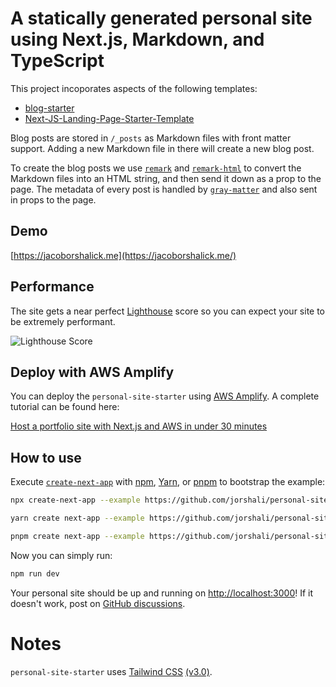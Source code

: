 # A statically generated personal site using Next.js, Markdown, and TypeScript

This project incoporates aspects of the following templates:

- [blog-starter](https://github.com/vercel/next.js/tree/canary/examples/blog-starter)
- [Next-JS-Landing-Page-Starter-Template](https://github.com/ixartz/Next-JS-Landing-Page-Starter-Template)

Blog posts are stored in `/_posts` as Markdown files with front matter support. Adding a new Markdown file in there will create a new blog post.

To create the blog posts we use [`remark`](https://github.com/remarkjs/remark) and [`remark-html`](https://github.com/remarkjs/remark-html) to convert the Markdown files into an HTML string, and then send it down as a prop to the page. The metadata of every post is handled by [`gray-matter`](https://github.com/jonschlinkert/gray-matter) and also sent in props to the page.

## Demo

[https://jacoborshalick.me](https://jacoborshalick.me/)

## Performance

The site gets a near perfect [Lighthouse](https://developer.chrome.com/en/docs/lighthouse/) score so you can expect your site to be extremely performant.

![Lighthouse Score](/assets/images/lighthouse_score.png "Lighthouse score for https://jacoborshalick.me")

## Deploy with AWS Amplify

You can deploy the `personal-site-starter` using [AWS Amplify](https://aws.amazon.com/amplify/).  A complete tutorial can be found here:

[Host a portfolio site with Next.js and AWS in under 30 minutes](https://jacoborshalick.me/posts/nextjs-and-aws-amplify-host-a-personal-blog-in-under-30-minutes)


## How to use

Execute [`create-next-app`](https://github.com/vercel/next.js/tree/canary/packages/create-next-app) with [npm](https://docs.npmjs.com/cli/init), [Yarn](https://yarnpkg.com/lang/en/docs/cli/create/), or [pnpm](https://pnpm.io) to bootstrap the example:

```bash
npx create-next-app --example https://github.com/jorshali/personal-site-starter personal-site-starter-app
```

```bash
yarn create next-app --example https://github.com/jorshali/personal-site-starter personal-site-starter-app
```

```bash
pnpm create next-app --example https://github.com/jorshali/personal-site-starter personal-site-starter-app
```

Now you can simply run:

```bash
npm run dev
```

Your personal site should be up and running on [http://localhost:3000](http://localhost:3000)! If it doesn't work, post on [GitHub discussions](https://github.com/jorshali/personal-site-starter/discussions).

# Notes

`personal-site-starter` uses [Tailwind CSS](https://tailwindcss.com) [(v3.0)](https://tailwindcss.com/blog/tailwindcss-v3).
